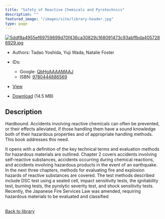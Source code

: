 ```yaml
---
title: "Safety of Reactive Chemicals and Pyrotechnics"
description: ""
featured_image: "/images/site/library-header.jpg"
type: page
---
```


<a href="https://drive.google.com/uc?export=view&id=1LqrPRMfHgiaLNKPMK9pYCQRtr-mTai4S" target="_blank">![5ddf8a4955ef69759699d70f436ca30829c168091473c93abffbda4057286929.jpg](/images/library/5ddf8a4955ef69759699d70f436ca30829c168091473c93abffbda4057286929.jpg)</a>
* Authors: Tadao Yoshida, Yuji Wada, Natalie Foster
* IDs:
  * Google: <a href="https://books.google.com/books?id=QbHgAAAAMAAJ" target="_blank">QbHgAAAAMAAJ</a>
  * ISBN: <a href="https://www.worldcat.org/isbn/9780444886569" target="_blank">9780444886569</a>
* <a href="https://drive.google.com/uc?export=view&id=1LqrPRMfHgiaLNKPMK9pYCQRtr-mTai4S" target="_blank">View</a>

* [Download](https://drive.google.com/uc?export=download&id=1LqrPRMfHgiaLNKPMK9pYCQRtr-mTai4S) (14.5 MB)

## Description<div>
<p>Hardbound. Accidents involving reactive chemicals can often be prevented, or their effects alleviated, if those handling them have a sound knowledge both of their hazardous properties and of appropriate handling methods. This book addresses this need. </p>
<p>It opens with a definition of the key technical terms and evaluation methods for hazardous materials are outlined. Chapter 2 covers accidents involving self-reactive substances, accidents occurring during chemical reactions, and accidents involving hazardous products in the event of an earthquake. In the next three chapters, methods for evaluating fire and explosion hazards of reactive substances are covered. The test methods described include DSC test using a sealed cell, impact sensitivity tests, the ignitability test, burning tests, the pyrolytic severity test, and shock sensitivity tests. Recently, the Japanese Fire Services Law was amended, requiring hazardous materials to be evaluated and classified</p></div>

<br />[Back to library](/library/)
